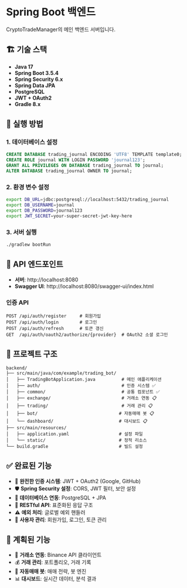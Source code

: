 # Spring Boot 백엔드

CryptoTradeManager의 메인 백엔드 서버입니다.

## 🏗️ 기술 스택

- **Java 17**
- **Spring Boot 3.5.4**
- **Spring Security 6.x**
- **Spring Data JPA**
- **PostgreSQL**
- **JWT + OAuth2**
- **Gradle 8.x**

## 🚀 실행 방법

### 1. 데이터베이스 설정
```sql
CREATE DATABASE trading_journal ENCODING 'UTF8' TEMPLATE template0;
CREATE ROLE journal WITH LOGIN PASSWORD 'journal123';
GRANT ALL PRIVILEGES ON DATABASE trading_journal TO journal;
ALTER DATABASE trading_journal OWNER TO journal;
```

### 2. 환경 변수 설정
```bash
export DB_URL=jdbc:postgresql://localhost:5432/trading_journal
export DB_USERNAME=journal
export DB_PASSWORD=journal123
export JWT_SECRET=your-super-secret-jwt-key-here
```

### 3. 서버 실행
```bash
./gradlew bootRun
```

## 🔌 API 엔드포인트

- **서버**: http://localhost:8080
- **Swagger UI**: http://localhost:8080/swagger-ui/index.html

### 인증 API
```
POST /api/auth/register     # 회원가입
POST /api/auth/login        # 로그인
POST /api/auth/refresh      # 토큰 갱신
GET  /api/auth/oauth2/authorize/{provider}  # OAuth2 소셜 로그인
```

## 📁 프로젝트 구조

```
backend/
├── src/main/java/com/example/trading_bot/
│   ├── TradingBotApplication.java          # 메인 애플리케이션
│   ├── auth/                               # 인증 시스템 ✅
│   ├── common/                             # 공통 컴포넌트 ✅
│   ├── exchange/                           # 거래소 연동 📋
│   ├── trading/                            # 거래 관리 📋
│   ├── bot/                               # 자동매매 봇 📋
│   └── dashboard/                         # 대시보드 📋
├── src/main/resources/
│   ├── application.yaml                   # 설정 파일
│   └── static/                            # 정적 리소스
└── build.gradle                           # 빌드 설정
```

## ✅ 완료된 기능

- 🔐 **완전한 인증 시스템**: JWT + OAuth2 (Google, GitHub)
- 🛡️ **Spring Security 설정**: CORS, JWT 필터, 보안 설정
- 💾 **데이터베이스 연동**: PostgreSQL + JPA
- 🔌 **RESTful API**: 표준화된 응답 구조
- ⚠️ **예외 처리**: 글로벌 예외 핸들러
- 👤 **사용자 관리**: 회원가입, 로그인, 토큰 관리

## 🔄 계획된 기능

- 🏪 **거래소 연동**: Binance API 클라이언트
- 💰 **거래 관리**: 포트폴리오, 거래 기록
- 🤖 **자동매매 봇**: 매매 전략, 봇 엔진
- 📊 **대시보드**: 실시간 데이터, 분석 결과